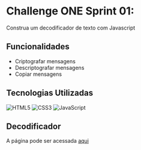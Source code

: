 # Challenge ONE Sprint 01:
Construa um decodificador de texto com Javascript

## Funcionalidades
- Criptografar mensagens
- Descriptografar mensagens 
- Copiar mensagens

## Tecnologias Utilizadas

![HTML5](https://img.shields.io/badge/html5-%23E34F26.svg?style=for-the-badge&logo=html5&logoColor=white)
![CSS3](https://img.shields.io/badge/css3-%231572B6.svg?style=for-the-badge&logo=css3&logoColor=white)
![JavaScript](https://img.shields.io/badge/javascript-%23323330.svg?style=for-the-badge&logo=javascript&logoColor=%23F7DF1E)

## Decodificador
A página pode ser acessada [aqui](https://alonealines.github.io/challenge-one-alura-decodificador-de-texto/)
